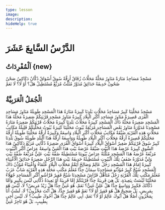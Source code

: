 ```yaml
---
type: lesson
image:
description:
hideHelp: true
---
```


# الدَّرْسُ السَّابِعَ عَشَرَ

## اَلْمُفْرِدَاتُ {new}

مَسْجِدٌ
مَسَاجِدُ
مَنَارَةٌ
مَنَاوِرُ
مَحَلَّةٌ
مَحَلَّاتٌ
زُقَاقٌ
أَزِقَّةٌ
سُوقٌ
أَسْوَاقٌ
دُكَّانٌ
دَكَاكِينُ
صَحْنٌ
صُحُونٌ
حَدِيقَةٌ
حَدَائِقُ
مُدَوَّرٌ
مُثَلَّثٌ
مُرَبَّعٌ
مُسْتَطِيلٌ
هَلْ؟
أَوْ لَا؟
لَا
نَعَمْ

## الْجُمَلُ الْعَرَبِيَّةُ

مَسْجِدُ مَحَلَّتِنَا كَبِيرٌ
مَسَاجِدُ مَحَلَّاتِ بَلَدِنَا كَبِيرَةٌ
مَنَارَةُ هَذَا الْمَسْجِدِ طَوِيلَةٌ
مَنَاوِرُ مَسَاجِدِ الْقُرَى قَصِيرَةٌ
مَنَاوِرُ مَسَاجِدِ أَكْثَرِ الْبِلَادِ كَبِيرَةٌ
مَنَاوِرُ مَسْجِدِ قَرْيَتِكُمْ صَغِيرَةٌ
مَحَلَّةُ هَذَا الْمَسْجِدِ صَغِيرَةٌ
مَحَلَّةُ ذَاكَ الْمَسْجِدِ كَبِيرَةٌ
مَحَلَّاتُ بَلَدِنَا كَبِيرَةٌ
مَحَلَّاتُ قَرْيَتِكُمْ صَغِيرَةٌ
مَنَارَةُ مَسْجِدِنَا مُدَوَّرَةٌ
مَنَاوِرُ بَعْضِ الْمَسَاجِدِ مُرَبَّعَةٌ
بُيُوتُ مَحَلَّتِنَا كَثِيرَةٌ
بُيُوتُ مَحَلَّتِكُمْ قَلِيلَةٌ
مَكَاتِبُ مَحَلَّاتِ هَذِهِ الْقَرْيَةِ ضَيِّقَةٌ
مَكَاتِبُ مَحَلَّاتِ أَكْثَرِ الْبِلَادِ وَاسِعَةٌ وَكَبِيرَةٌ
أَزِقَّةُ مَحَلَّتِنَا طَوِيلَةٌ
أَزِقَّةُ مَحَلَّتِكُمْ قَصِيرَةٌ
أَزِقَّةُ مَحَلَّاتِ أَكْثَرِ الْبِلَادِ طَوِيلَةٌ وَوَاسِعَةٌ
أَزِقَّةُ هَذَا الْبَلَدِ طَوِيلَةٌ
سُوقُ بَلَدِنَا كَبِيرٌ
سُوقُ قَرْيَتِكُمْ صَغِيرٌ
أَسْوَاقُ الْبِلَادِ كَبِيرَةٌ
أَسْوَاقُ الْقُرَى صَغِيرَةٌ
دُكَّانِي مُرَبَّعٌ
دَكَاكِينُ هَذَا السُّوقِ كَبِيرَةٌ
عَرْصَةُ هَذَا الْبَيْتِ ضَيِّقَةٌ
عَرْصَةُ بَيْتِ هَذَا الْغَنِيِّ وَاسِعَةٌ
عِرَاصُ أَكْثَرِ الْبُيُوتِ مُرَبَّعَةٌ
عَرْصَةُ هَذَا الْمَسْجِدِ مُثَلَّثَةٌ
عِرَاصُ بُيُوتِنَا مُسْتَطِيلَةٌ
صُفَّةُ بَيْتِ عَلِيٍّ مُرَبَّعَةٌ
صُفَّةُ بَيْتِ وَلِيٍّ مُدَوَّرَةٌ
صُفَفُ تِلْكَ الْبُيُوتِ مُسْتَطِيلَةٌ
حَدِيقَةُ بَيْتِ هَذَا الرَّجُلِ صَغِيرَةٌ
حَدَائِقُ الْأَغْنِيَاءِ كَبِيرَةٌ
إِمَامُ هَذَا الْمَسْجِدِ رَجُلٌ عَالِمٌ وَصَالِحٌ
أَئِمَّةُ مَحَلَّاتِ الْبِلَادِ عُلَمَاءُ وَأَغْنِيَاءُ
مُؤَذِّنُ ذَاكَ الْمَسْجِدِ شَيْخٌ كَبِيرٌ
مُؤَذِّنُو مَسَاجِدِنَا سِمَانٌ جِدًّا
مُعَلِّمُ مَكْتَبِ مَحَلَّةِ هَذِهِ الْقَرْيَةِ شَابٌّ عَزَبٌ
مُعَلِّمُ مَكْتَبِ تِلْكَ الْقَرْيَةِ رَجُلٌ مُتَأَهِّلٌ
فَرَّاشُ مَسْجِدِنَا شَيْخٌ فَقِيرٌ
فَرَّاشُو أَكْثَرِ الْمَسَاجِدِ جُهَلَاءُ
مَحَلَّتُنَا لَيْسَتْ بِبَعِيدَةٍ، بَلْ هِيَ قَرِيبَةٌ جِدًّا
قَرْيَتُكُمْ إِمَّا قَرِيبَةٌ أَوْ بَعِيدَةٌ
دُكَّانِي لَيْسَ بِكَبِيرٍ وَأَمَّا دُكَّانُكَ فَكَبِيرٌ وَوَاسِعٌ جِدًّا
هَلْ عَلِيٌّ غَنِيٌّ؟
نَعَمْ، هُوَ غَنِيٌّ جِدًّا
هَلْ زَيْدٌ مَرِيضٌ؟
لَا، لَيْسَ هُوَ بِمَرِيضٍ، بَلْ صَحِيحٌ
هَلْ هُوَ فَقِيرٌ أَوْ لَا؟
نَعَمْ هُوَ فَقِيرٌ جِدًّا، هَلْ أَنْتَ مَحْزُونٌ؟
لَا، لَسْتُ أَنَا بِمَحْزُونٍ أَصْلًا
هَلْ أَبُوكَ عَالِمٌ أَوْ لَا؟
نَعَمْ، أَبِي عَالِمٌ جِدًّا
هَلْ أَخُوكَ طَبِيبٌ؟
لَا، لَيْسَ أَخِي بِطَبِيبٍ، بَلْ هُوَ تَاجِرٌ غَنِيٌّ

